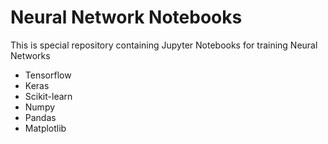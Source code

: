 # Neural Network Notebooks
This is special repository containing Jupyter Notebooks for training Neural Networks 

<ul>
  <li>Tensorflow</li>
  <li>Keras</li>
  <li> Scikit-learn </li> 
  <li> Numpy </li>  
  <li> Pandas </li> 
  <li> Matplotlib </li> 
 </ul>
